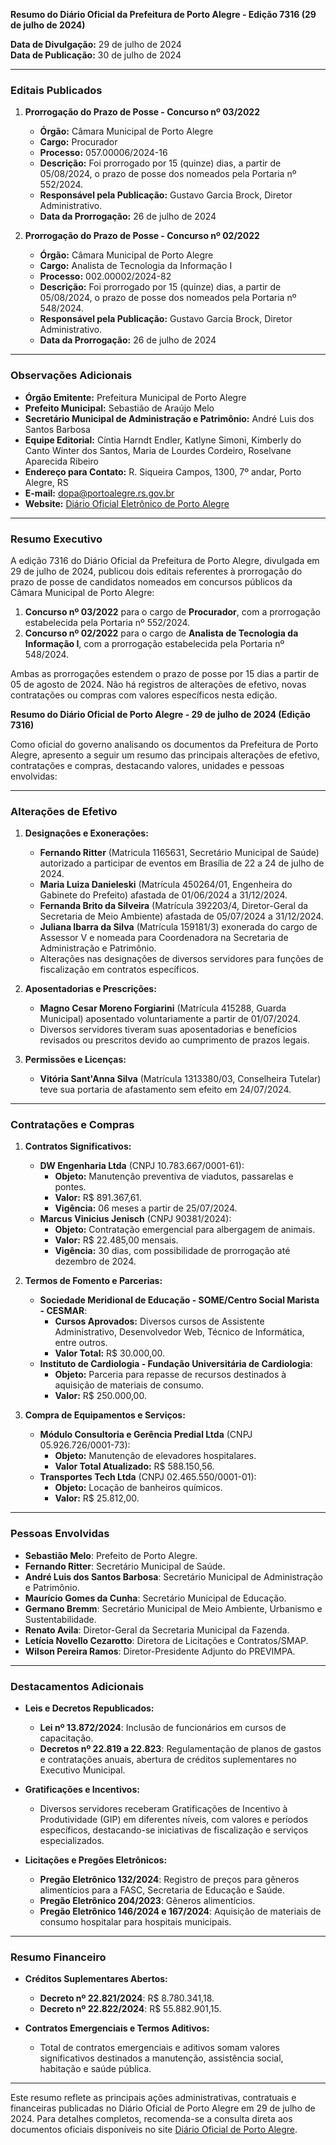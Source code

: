 **Resumo do Diário Oficial da Prefeitura de Porto Alegre - Edição 7316 (29 de julho de 2024)**

**Data de Divulgação:** 29 de julho de 2024  
**Data de Publicação:** 30 de julho de 2024

---

### **Editais Publicados**

1. **Prorrogação do Prazo de Posse - Concurso nº 03/2022**
   - **Órgão:** Câmara Municipal de Porto Alegre
   - **Cargo:** Procurador
   - **Processo:** 057.00006/2024-16
   - **Descrição:** Foi prorrogado por 15 (quinze) dias, a partir de 05/08/2024, o prazo de posse dos nomeados pela Portaria nº 552/2024.
   - **Responsável pela Publicação:** Gustavo Garcia Brock, Diretor Administrativo.
   - **Data da Prorrogação:** 26 de julho de 2024

2. **Prorrogação do Prazo de Posse - Concurso nº 02/2022**
   - **Órgão:** Câmara Municipal de Porto Alegre
   - **Cargo:** Analista de Tecnologia da Informação I
   - **Processo:** 002.00002/2024-82
   - **Descrição:** Foi prorrogado por 15 (quinze) dias, a partir de 05/08/2024, o prazo de posse dos nomeados pela Portaria nº 548/2024.
   - **Responsável pela Publicação:** Gustavo Garcia Brock, Diretor Administrativo.
   - **Data da Prorrogação:** 26 de julho de 2024

---

### **Observações Adicionais**

- **Órgão Emitente:** Prefeitura Municipal de Porto Alegre
- **Prefeito Municipal:** Sebastião de Araújo Melo
- **Secretário Municipal de Administração e Patrimônio:** André Luis dos Santos Barbosa
- **Equipe Editorial:** Cíntia Harndt Endler, Katlyne Simoni, Kimberly do Canto Winter dos Santos, Maria de Lourdes Cordeiro, Roselvane Aparecida Ribeiro
- **Endereço para Contato:** R. Siqueira Campos, 1300, 7º andar, Porto Alegre, RS  
- **E-mail:** dopa@portoalegre.rs.gov.br  
- **Website:** [Diário Oficial Eletrônico de Porto Alegre](http://www.portoalegre.rs.gov.br/dopa)

---

### **Resumo Executivo**

A edição 7316 do Diário Oficial da Prefeitura de Porto Alegre, divulgada em 29 de julho de 2024, publicou dois editais referentes à prorrogação do prazo de posse de candidatos nomeados em concursos públicos da Câmara Municipal de Porto Alegre:

1. **Concurso nº 03/2022** para o cargo de **Procurador**, com a prorrogação estabelecida pela Portaria nº 552/2024.
2. **Concurso nº 02/2022** para o cargo de **Analista de Tecnologia da Informação I**, com a prorrogação estabelecida pela Portaria nº 548/2024.

Ambas as prorrogações estendem o prazo de posse por 15 dias a partir de 05 de agosto de 2024. Não há registros de alterações de efetivo, novas contratações ou compras com valores específicos nesta edição.

**Resumo do Diário Oficial de Porto Alegre - 29 de julho de 2024 (Edição 7316)**

Como oficial do governo analisando os documentos da Prefeitura de Porto Alegre, apresento a seguir um resumo das principais alterações de efetivo, contratações e compras, destacando valores, unidades e pessoas envolvidas:

---

### **Alterações de Efetivo**

1. **Designações e Exonerações:**
   - **Fernando Ritter** (Matricula 1165631, Secretário Municipal de Saúde) autorizado a participar de eventos em Brasília de 22 a 24 de julho de 2024.
   - **Maria Luiza Danieleski** (Matrícula 450264/01, Engenheira do Gabinete do Prefeito) afastada de 01/06/2024 a 31/12/2024.
   - **Fernanda Brito da Silveira** (Matrícula 392203/4, Diretor-Geral da Secretaria de Meio Ambiente) afastada de 05/07/2024 a 31/12/2024.
   - **Juliana Ibarra da Silva** (Matrícula 159181/3) exonerada do cargo de Assessor V e nomeada para Coordenadora na Secretaria de Administração e Patrimônio.
   - Alterações nas designações de diversos servidores para funções de fiscalização em contratos específicos.

2. **Aposentadorias e Prescrições:**
   - **Magno Cesar Moreno Forgiarini** (Matrícula 415288, Guarda Municipal) aposentado voluntariamente a partir de 01/07/2024.
   - Diversos servidores tiveram suas aposentadorias e benefícios revisados ou prescritos devido ao cumprimento de prazos legais.

3. **Permissões e Licenças:**
   - **Vitória Sant'Anna Silva** (Matrícula 1313380/03, Conselheira Tutelar) teve sua portaria de afastamento sem efeito em 24/07/2024.

---

### **Contratações e Compras**

1. **Contratos Significativos:**
   - **DW Engenharia Ltda** (CNPJ 10.783.667/0001-61):
     - **Objeto:** Manutenção preventiva de viadutos, passarelas e pontes.
     - **Valor:** R$ 891.367,61.
     - **Vigência:** 06 meses a partir de 25/07/2024.
   - **Marcus Vinicius Jenisch** (CNPJ 90381/2024):
     - **Objeto:** Contratação emergencial para albergagem de animais.
     - **Valor:** R$ 22.485,00 mensais.
     - **Vigência:** 30 dias, com possibilidade de prorrogação até dezembro de 2024.

2. **Termos de Fomento e Parcerias:**
   - **Sociedade Meridional de Educação - SOME/Centro Social Marista - CESMAR**:
     - **Cursos Aprovados:** Diversos cursos de Assistente Administrativo, Desenvolvedor Web, Técnico de Informática, entre outros.
     - **Valor Total:** R$ 30.000,00.
   - **Instituto de Cardiologia - Fundação Universitária de Cardiologia**:
     - **Objeto:** Parceria para repasse de recursos destinados à aquisição de materiais de consumo.
     - **Valor:** R$ 250.000,00.

3. **Compra de Equipamentos e Serviços:**
   - **Módulo Consultoria e Gerência Predial Ltda** (CNPJ 05.926.726/0001-73):
     - **Objeto:** Manutenção de elevadores hospitalares.
     - **Valor Total Atualizado:** R$ 588.150,56.
   - **Transportes Tech Ltda** (CNPJ 02.465.550/0001-01):
     - **Objeto:** Locação de banheiros químicos.
     - **Valor:** R$ 25.812,00.

---

### **Pessoas Envolvidas**

- **Sebastião Melo**: Prefeito de Porto Alegre.
- **Fernando Ritter**: Secretário Municipal de Saúde.
- **André Luis dos Santos Barbosa**: Secretário Municipal de Administração e Patrimônio.
- **Maurício Gomes da Cunha**: Secretário Municipal de Educação.
- **Germano Bremm**: Secretário Municipal de Meio Ambiente, Urbanismo e Sustentabilidade.
- **Renato Avila**: Diretor-Geral da Secretaria Municipal da Fazenda.
- **Letícia Novello Cezarotto**: Diretora de Licitações e Contratos/SMAP.
- **Wilson Pereira Ramos**: Diretor-Presidente Adjunto do PREVIMPA.

---

### **Destacamentos Adicionais**

- **Leis e Decretos Republicados:**
  - **Lei nº 13.872/2024**: Inclusão de funcionários em cursos de capacitação.
  - **Decretos nº 22.819 a 22.823**: Regulamentação de planos de gastos e contratações anuais, abertura de créditos suplementares no Executivo Municipal.
  
- **Gratificações e Incentivos:**
  - Diversos servidores receberam Gratificações de Incentivo à Produtividade (GIP) em diferentes níveis, com valores e períodos específicos, destacando-se iniciativas de fiscalização e serviços especializados.

- **Licitações e Pregões Eletrônicos:**
  - **Pregão Eletrônico 132/2024**: Registro de preços para gêneros alimentícios para a FASC, Secretaria de Educação e Saúde.
  - **Pregão Eletrônico 204/2023**: Gêneros alimentícios.
  - **Pregão Eletrônico 146/2024 e 167/2024**: Aquisição de materiais de consumo hospitalar para hospitais municipais.

---

### **Resumo Financeiro**

- **Créditos Suplementares Abertos:**
  - **Decreto nº 22.821/2024**: R$ 8.780.341,18.
  - **Decreto nº 22.822/2024**: R$ 55.882.901,15.
  
- **Contratos Emergenciais e Termos Aditivos:**
  - Total de contratos emergenciais e aditivos somam valores significativos destinados a manutenção, assistência social, habitação e saúde pública.

---

Este resumo reflete as principais ações administrativas, contratuais e financeiras publicadas no Diário Oficial de Porto Alegre em 29 de julho de 2024. Para detalhes completos, recomenda-se a consulta direta aos documentos oficiais disponíveis no site [Diário Oficial de Porto Alegre](http://www.portoalegre.rs.gov.br/dopa/).